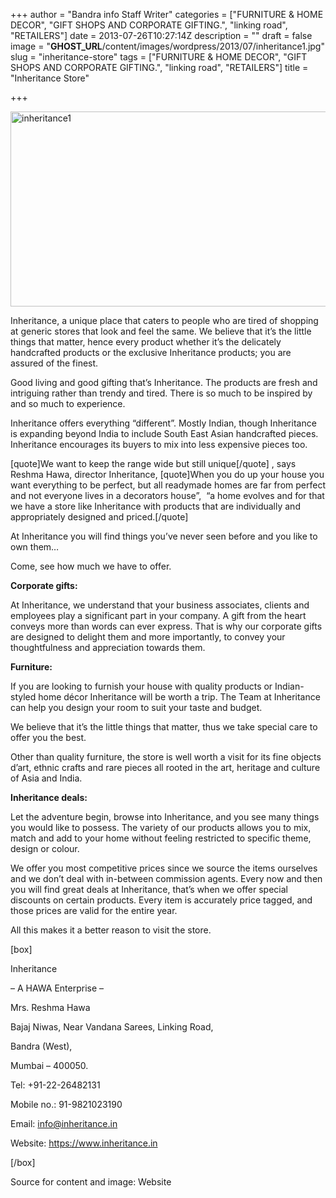 +++
author = "Bandra info Staff Writer"
categories = ["FURNITURE &amp; HOME DECOR", "GIFT SHOPS AND CORPORATE GIFTING.", "linking road", "RETAILERS"]
date = 2013-07-26T10:27:14Z
description = ""
draft = false
image = "__GHOST_URL__/content/images/wordpress/2013/07/inheritance1.jpg"
slug = "inheritance-store"
tags = ["FURNITURE &amp; HOME DECOR", "GIFT SHOPS AND CORPORATE GIFTING.", "linking road", "RETAILERS"]
title = "Inheritance Store"

+++


<p><a href="https://i1.wp.com/bandra.info/wp-content/uploads/2013/07/inheritance1.jpg?ssl=1"><img loading="lazy" class="size-full wp-image-3514 aligncenter" alt="inheritance1" src="https://i1.wp.com/bandra.info/wp-content/uploads/2013/07/inheritance1.jpg?resize=600%2C312&#038;ssl=1" width="600" height="312" srcset="https://i1.wp.com/bandra.info/wp-content/uploads/2013/07/inheritance1.jpg?w=600&amp;ssl=1 600w, https://i1.wp.com/bandra.info/wp-content/uploads/2013/07/inheritance1.jpg?resize=300%2C156&amp;ssl=1 300w" sizes="(max-width: 600px) 100vw, 600px" data-recalc-dims="1" /></a></p>
<p>Inheritance, a unique place that caters to people who are tired of shopping at generic stores that look and feel the same. We believe that it&#8217;s the little things that matter, hence every product whether it&#8217;s the delicately handcrafted products or the exclusive Inheritance products; you are assured of the finest.</p>
<p>Good living and good gifting that&#8217;s Inheritance. The products are fresh and intriguing rather than trendy and tired. There is so much to be inspired by and so much to experience.</p>
<p>Inheritance offers everything &#8220;different&#8221;. Mostly Indian, though Inheritance is expanding beyond India to include South East Asian handcrafted pieces. Inheritance encourages its buyers to mix into less expensive pieces too.</p>
<p>[quote]We want to keep the range wide but still unique[/quote] , says Reshma Hawa, director Inheritance, [quote]When you do up your house you want everything to be perfect, but all readymade homes are far from perfect and not everyone lives in a decorators house&#8221;,  &#8220;a home evolves and for that we have a store like Inheritance with products that are individually and appropriately designed and priced.[/quote]</p>
<p>At Inheritance you will find things you&#8217;ve never seen before and you like to own them&#8230;</p>
<p>Come, see how much we have to offer.</p>
<p><b>Corporate gifts:</b></p>
<p>At Inheritance, we understand that your business associates, clients and employees play a significant part in your company. A gift from the heart conveys more than words can ever express. That is why our corporate gifts are designed to delight them and more importantly, to convey your thoughtfulness and appreciation towards them.</p>
<p><b>Furniture:</b></p>
<p>If you are looking to furnish your house with quality products or Indian-styled home décor Inheritance will be worth a trip. The Team at Inheritance can help you design your room to suit your taste and budget.</p>
<p>We believe that it&#8217;s the little things that matter, thus we take special care to offer you the best.</p>
<p>Other than quality furniture, the store is well worth a visit for its fine objects d&#8217;art, ethnic crafts and rare pieces all rooted in the art, heritage and culture of Asia and India.</p>
<p><b>Inheritance deals:</b></p>
<p>Let the adventure begin, browse into Inheritance, and you see many things you would like to possess. The variety of our products allows you to mix, match and add to your home without feeling restricted to specific theme, design or colour.</p>
<p>We offer you most competitive prices since we source the items ourselves and we don&#8217;t deal with in-between commission agents. Every now and then you will find great deals at Inheritance, that&#8217;s when we offer special discounts on certain products. Every item is accurately price tagged, and those prices are valid for the entire year.</p>
<p>All this makes it a better reason to visit the store.</p>
<p>[box]</p>
<p>Inheritance</p>
<p>&#8211; A HAWA Enterprise &#8211;</p>
<p>Mrs. Reshma Hawa</p>
<p>Bajaj Niwas, Near Vandana Sarees, Linking Road,</p>
<p>Bandra (West),</p>
<p>Mumbai &#8211; 400050.</p>
<p>Tel: +91-22-26482131</p>
<p>Mobile no.: 91-9821023190</p>
<p>Email: <a href="mailto:info@inheritance.in">info@inheritance.in</a></p>
<p>Website: <a href="https://www.inheritance.in/">https://www.inheritance.in</a></p>
<p>[/box]</p>
<p>Source for content and image: Website</p>



